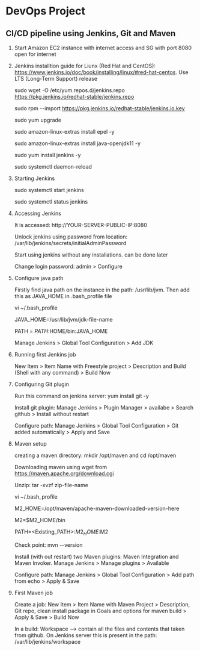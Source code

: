 # DevOps Project

## CI/CD pipeline using Jenkins, Git and Maven

1. Start Amazon EC2 instance with internet access and SG with port 8080 open for internet

2. Jenkins installtion guide for Liunx (Red Hat and CentOS): https://www.jenkins.io/doc/book/installing/linux/#red-hat-centos. Use LTS (Long-Term Support) release

	sudo wget -O /etc/yum.repos.d/jenkins.repo \
	    https://pkg.jenkins.io/redhat-stable/jenkins.repo
		
	sudo rpm --import https://pkg.jenkins.io/redhat-stable/jenkins.io.key
	
	sudo yum upgrade
	
	sudo amazon-linux-extras install epel -y
	
	sudo amazon-linux-extras install java-openjdk11 -y 
	
	sudo yum install jenkins -y
	
	sudo systemctl daemon-reload

3. Starting Jenkins

	sudo systemctl start jenkins
	
	sudo systemctl status jenkins
	
4. Accessing Jenkins

	It is accessed: http://YOUR-SERVER-PUBLIC-IP:8080
	
	Unlock jenkins using password from location: /var/lib/jenkins/secrets/initialAdminPassword
	
	Start using jenkins without any installations. can be done later
	
	Change login password: admin > Configure 
	
5. Configure java path

	Firstly find java path on the instance in the path: /usr/lib/jvm. Then add this as JAVA_HOME in .bash_profile file
	
	vi ~/.bash_profile
	
	JAVA_HOME=/usr/lib/jvm/jdk-file-name
	
	PATH = $PATH:$HOME/bin:JAVA_HOME
	
	Manage Jenkins > Global Tool Configuration > Add JDK
	
6. Running first Jenkins job

	New Item > Item Name with Freestyle project > Description and Build (Shell with any command) > Build Now 
	
7. Configuring Git plugin

	Run this command on jenkins server: yum install git -y 

	Install git plugin: Manage Jenkins > Plugin Manager > availabe > Search github > Install without restart
	
	Configure path: Manage Jenkins > Global Tool Configuration > Git added automatically > Apply and Save
	
8. Maven setup

	creating a maven directory: mkdir /opt/maven and cd /opt/maven
	
	Downloading maven using wget from https://maven.apache.org/download.cgi
	
	Unzip: tar -xvzf zip-file-name
	
	vi ~/.bash_profile
	
	M2_HOME=/opt/maven/apache-maven-downloaded-version-here
	
	M2=$M2_HOME/bin
	
	PATH=<Existing_PATH>:$M2_HOME:$M2
	
	Check point: mvn --version
	
	Install (with out restart) two Maven plugins: Maven Integration and Maven Invoker. Manage Jenkins > Manage plugins > Available
	
	Configure path: Manage Jenkins > Global Tool Configuration > Add path from echo > Apply & Save

9. First Maven job

	Create a job: New Item > Item Name with Maven Project > Description, Git repo, clean install package in Goals and options for maven build > Apply & Save > Build Now
	
	In a build: Workspace --> contain all the files and contents that taken from github. On Jenkins server this is present in the path: /var/lib/jenkins/workspace
	
	
	
	


	
	
	
	
	
	

	
	
	
	




